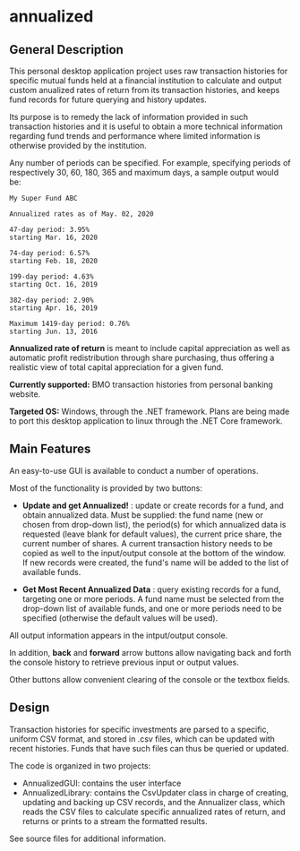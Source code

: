 # annualized

## General Description


This personal desktop application project uses raw transaction histories for specific mutual funds held at a financial institution to calculate and output custom anualized rates of return from its transaction histories, and keeps fund records for future querying and history updates. 

Its purpose is to remedy the lack of information provided in such transaction histories and it is useful to obtain a more technical information regarding fund trends and performance where limited information is otherwise provided by the institution.

Any number of periods can be specified. For example, specifying periods of respectively 30, 60, 180, 365 and maximum days, a sample output would be:

    My Super Fund ABC

    Annualized rates as of May. 02, 2020

    47-day period: 3.95%
    starting Mar. 16, 2020

    74-day period: 6.57%
    starting Feb. 18, 2020

    199-day period: 4.63%
    starting Oct. 16, 2019

    382-day period: 2.90%
    starting Apr. 16, 2019

    Maximum 1419-day period: 0.76%
    starting Jun. 13, 2016


**Annualized rate of return** is meant to include capital appreciation as well as automatic profit redistribution through share purchasing, thus offering a realistic view of total capital appreciation for a given fund.

**Currently supported:** BMO transaction histories from personal banking website.

**Targeted OS:** Windows, through the .NET framework. Plans are being made to port this desktop application to linux through the .NET Core framework.	


## Main Features

An easy-to-use GUI is available to conduct a number of operations.

Most of the functionality is provided by two buttons:

- **Update and get Annualized!** : update or create records for a fund, and obtain annualized data. Must be supplied: the fund name (new or chosen from drop-down list), the period(s) for which annualized data is requested (leave blank for default values), the current price share, the current number of shares. A current transaction history needs to be copied as well to the input/output console at the bottom of the window. If new records were created, the fund's name will be added to the list of available funds.

- **Get Most Recent Annualized Data** : query existing records for a fund, targeting one or more periods. A fund name must be selected from the drop-down list of available funds, and one or more periods need to be specified (otherwise the default values will be used).

All output information appears in the intput/output console.

In addition, **back** and **forward** arrow buttons allow navigating back and forth the console history to retrieve previous input or output values.

Other buttons allow convenient clearing of the console or the textbox fields.

## Design

Transaction histories for specific investments are parsed to a specific, uniform CSV format, and stored in .csv files, which can be updated with recent histories. Funds that have such files can thus be queried or updated.

The code is organized in two projects: 
- AnnualizedGUI: contains the user interface
- AnnualizedLibrary: contains the CsvUpdater class in charge of creating, updating and backing up CSV records, and the Annualizer class, which reads the CSV files to calculate specific annualized rates of return, and returns or prints to a stream the formatted results.

See source files for additional information.

